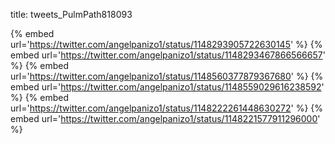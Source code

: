 title: tweets_PulmPath818093

{% embed url='https://twitter.com/angelpanizo1/status/1148293905722630145' %}
{% embed url='https://twitter.com/angelpanizo1/status/1148293467866566657' %}
{% embed url='https://twitter.com/angelpanizo1/status/1148560377879367680' %}
{% embed url='https://twitter.com/angelpanizo1/status/1148559029616238592' %}
{% embed url='https://twitter.com/angelpanizo1/status/1148222261448630272' %}
{% embed url='https://twitter.com/angelpanizo1/status/1148221577911296000' %}
